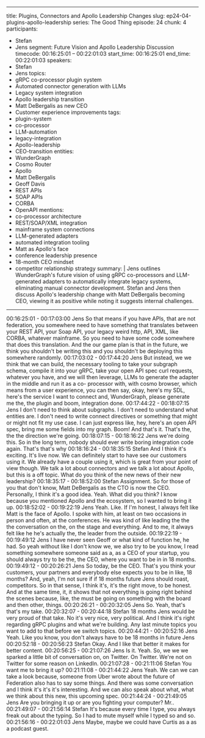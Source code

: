 
---
title: Plugins, Connectors and Apollo Leadership Changes
slug: ep24-04-plugins-apollo-leadership
series: The Good Thing
episode: 24
chunk: 4
participants:
  - Stefan
  - Jens
segment: Future Vision and Apollo Leadership Discussion
timecode: 00:16:25:01 – 00:22:01:03
start_time: 00:16:25:01
end_time: 00:22:01:03
speakers:
  - Stefan
  - Jens
topics:
  - gRPC co-processor plugin system
  - Automated connector generation with LLMs
  - Legacy system integration
  - Apollo leadership transition
  - Matt DeBergalis as new CEO
  - Customer experience improvements
tags:
  - plugin-system
  - co-processor
  - LLM-automation
  - legacy-integration
  - Apollo-leadership
  - CEO-transition
entities:
  - WunderGraph
  - Cosmo Router
  - Apollo
  - Matt DeBergalis
  - Geoff Davis
  - REST APIs
  - SOAP APIs
  - CORBA
  - OpenAPI
mentions:
  - co-processor architecture
  - REST/SOAP/XML integration
  - mainframe system connections
  - LLM-generated adapters
  - automated integration tooling
  - Matt as Apollo's face
  - conference leadership presence
  - 18-month CEO mindset
  - competitor relationship strategy
summary: |
  Jens outlines WunderGraph's future vision of using gRPC co-processors and LLM-generated adapters to automatically integrate legacy systems, eliminating manual connector development. Stefan and Jens then discuss Apollo's leadership change with Matt DeBergalis becoming CEO, viewing it as positive while noting it suggests internal challenges.
---

00:16:25:01 - 00:17:03:00
Jens
So that means if you have APIs, that are not federation, you somewhere need to have
something that translates between your REST API, your Soap API, your legacy weird http, API,
XML, like CORBA, whatever mainframe. So you need to have some code somewhere that does
this translation. And the our game plan is that in the future, we think you shouldn't be writing this
and you shouldn't be deploying this somewhere randomly.
00:17:03:02 - 00:17:44:20
Jens
But instead, we we think that we can build, the necessary tooling to take your subgraph
schema, compile it into your gRPC, take your open API spec curl requests, whatever you have,
and we will then leverage, LLMs to generate the adapter in the middle and run it as a co-
processor with, with cosmo browser, which means from a user experience, you can then say,
okay, here's my SDL, here's the service I want to connect and, WunderGraph, please generate
me the, the plugin and boom, integration done.
00:17:44:22 - 00:18:07:15
Jens
I don't need to think about subgraphs. I don't need to understand what entities are. I don't need
to write connect directives or something that might or might not fit my use case. I can just
express like, hey, here's an open API spec, bring me some fields into my graph. Boom! And
that's it. That's the, the the direction we're going.
00:18:07:15 - 00:18:16:22
Jens
we're doing this.
So in the long term, nobody should ever write boring integration code again. That's that's why
00:18:16:24 - 00:18:35:15
Stefan
And I think it's exciting. It's live now. We can definitely start to have see our customers using it.
We already have a couple using it, which is great from your point of view though. We talk a lot
about connectors and we talk a lot about Apollo, but this is a off topic. What do you think of the
new news of their new leadership?
00:18:35:17 - 00:18:52:00
Stefan
Assignment. So for those of you that don't know, Matt DeBergalis as the CTO is now the CEO.
Personally, I think it's a good idea. Yeah. What did you think? I know because you mentioned
Apollo and the ecosystem, so I wanted to bring it up.
00:18:52:02 - 00:19:22:19
Jens
Yeah. Like. If I'm honest, I always felt like Matt is the face of Apollo. I spoke with him, at least on
two occasions in person and often, at the conferences. He was kind of like leading the the the
conversation on the, on the stage and everything. And to me, it always felt like he he's actually
the, the leader from the outside.
00:19:22:19 - 00:19:49:12
Jens
I have never seen Geoff or what kind of function he, he had. So yeah without like I don't know
we, we also try to be you know, I read something somewhere someone said as a, as a CEO of
your startup, you should always try to be the, the CEO, where you want to be in in 18 months.
00:19:49:12 - 00:20:26:21
Jens
So today, be the CEO. That's you think your customers, your partners and everybody else
expects you to be in like, 18 months? And, yeah, I'm not sure if if 18 months future Jens should
roast, competitors. So in that sense, I think it's, it's the right move, to be honest. And at the
same time, it, it shows that not everything is going right behind the scenes because, like, the
must be going on something with the board and then other, things.
00:20:26:21 - 00:20:32:05
Jens
So. Yeah, that's that's my take.
00:20:32:07 - 00:20:44:18
Stefan
18 months Jens would be very proud of that take. No it's very nice, very political. And I think it's
right regarding gRPC plugins and what we're building. Any last minute topics you want to add to
that before we switch topics.
00:20:44:21 - 00:20:52:16
Jens
Yeah. Like you know, you don't always have to be 18 months in future Jens
00:20:52:18 - 00:20:56:23
Stefan
Okay. And I like that better it makes for better content.
00:20:56:25 - 00:21:07:26
Jens
Is it. Yeah. So, we we we sparked a little bit of conversation on, on Twitter. On Twitter. We're not
on Twitter for some reason on LinkedIn.
00:21:07:28 - 00:21:11:06
Stefan
You want me to bring it up?
00:21:11:08 - 00:21:44:22
Jens
Yeah. We can we can take a look because, someone from Uber wrote about the future of
Federation also has to say some things. And there was some conversation and I think it's it's it's
interesting. And we can also speak about what, what we think about this new, this upcoming
spec.
00:21:44:24 - 00:21:49:05
Jens
Are you bringing it up or are you fighting your computer? Mr..
00:21:49:07 - 00:21:56:14
Stefan
It's because every time I type, you always freak out about the typing. So I had to mute myself
while I typed so and so.
00:21:56:16 - 00:22:01:03
Jens
Maybe, maybe we could have Curtis as a as a podcast guest.